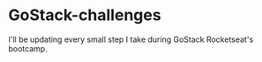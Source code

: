 # GoStack-challenges
I'll be updating every small step I take during GoStack Rocketseat's bootcamp.
